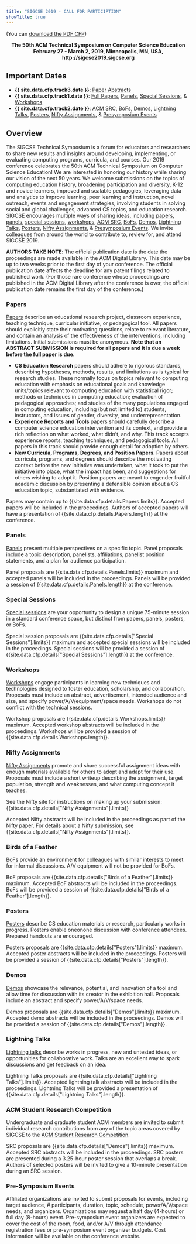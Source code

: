 ```yaml
---
title: "SIGCSE 2019 - CALL FOR PARTICIPTION"
showTitle: true
---
```


(You can <a href = "{{ '/docs/SIGCSE_2019_CFP.pdf' | prepend: site.baseurl }}">download the PDF CFP</a>)

<div align="center"><strong>The 50th ACM Technical Symposium on Computer Science Education</strong></div>
<div align="center"><strong>February 27 - March 2, 2019, Minneapolis, MN, USA, http://sigcse2019.sigcse.org</strong></div>

## Important Dates

* **{{ site.data.cfp.track3.date }}**: [Paper Abstracts](#papers)
* **{{ site.data.cfp.track1.date }}**: [Full Papers](#papers), [Panels](#panels), [Special Sessions](#special-sessions), & [Workshops](#workshops)
* **{{ site.data.cfp.track2.date }}**: [ACM SRC](#acm-student-research-competition), [BoFs](#birds-of-a-feather), [Demos](#demos), [Lightning Talks](#lightning-talks), [Posters](#posters), [Nifty Assignments](#nifty-assignments), & [Pre­symposium Events](#pre-symposium-events)
  
## Overview

The SIGCSE Technical Symposium is a forum for educators and researchers to share new results and insights around developing, implementing, or evaluating computing programs, curricula, and courses. Our 2019 conference celebrates the 50th ACM Technical Symposium on Computer Science Education! We are interested in honoring our history while sharing our vision of the next 50 years. We welcome submissions on the topics of computing education history, broadening participation and diversity, K-12 and novice learners, improved and scalable pedagogies, leveraging data and analytics to improve learning, peer learning and instruction, novel outreach, events and engagement strategies, involving students in solving social and global challenges, advanced CS topics, and education research. SIGCSE encourages multiple ways of sharing ideas, including [papers](#papers), [panels](#panels), [special sessions](#special-sessions), [workshops](#workshops), [ACM SRC](#acm-student-research-competition), [BoFs](#birds-of-a-feather), [Demos](#demos), [Lightning Talks](#lightning-talks), [Posters](#posters), [Nifty Assignments](#nifty-assignments), & [Pre­symposium Events](#pre-symposium-events). We invite colleagues from around the world to contribute to, review for, and attend SIGCSE 2019. 

**AUTHORS TAKE NOTE**: The official publication date is the date the proceedings are made available in the ACM Digital Library.  This date may be up to two weeks prior to the first day of your conference.  The official publication date affects the deadline for any patent filings related to published work.  (For those rare conference whose proceedings are published in the ACM Digital Library after the conference is over, the official publication date remains the first day of the conference.)

### Papers
 

[Papers](../authors/papers.html) describe an educational research project, classroom experience, teaching technique, curricular initiative, or pedagogical tool. All papers should explicitly state their motivating questions, relate to relevant literature, and contain an analysis of the effectiveness of the interventions, including limitations. Initial submissions must be anonymous. **Note that an ABSTRACT SUBMISSION is required for all papers and it is due a week before the full paper is due.**


  * **CS Education Research** papers should adhere to rigorous standards, describing hypotheses, methods, results, and limitations as is typical for research studies. These normally focus on topics relevant to computing education with emphasis on educational goals and knowledge units/topics relevant to computing education with statistical rigor; methods or techniques in computing education; evaluation of pedagogical approaches; and studies of the many populations engaged in computing education, including (but not limited to) students, instructors, and issues of gender, diversity, and underrepresentation. 
  * **Experience Reports and Tools** papers should carefully describe a computer science education intervention and its context, and provide a rich reflection on what worked, what didn’t, and why. This track accepts experience reports, teaching techniques, and pedagogical tools. All papers in this track should provide enough detail for adoption by others. 
  * **New Curricula, Programs, Degrees, and Position Papers**. Papers about curricula, programs, and degrees should describe the motivating context before the new initiative was undertaken, what it took to put the initiative into place, what the impact has been, and suggestions for others wishing to adopt it. Position papers are meant to engender fruitful academic discussion by presenting a defensible opinion about a CS education topic, substantiated with evidence.

Papers may contain up to {{site.data.cfp.details.Papers.limits}}.  Accepted papers will be included in the proceedings.  Authors of accepted papers will have a presentation of {{site.data.cfp.details.Papers.length}} at the conference.

### Panels


[Panels](../authors/panels.html) present multiple perspectives on a specific topic. Panel proposals include a topic description, panelists, affiliations, panelist position statements, and a plan for audience participation.

Panel proposals are {{site.data.cfp.details.Panels.limits}} maximum and accepted panels will be included in the proceedings.  Panels will be provided a session of {{site.data.cfp.details.Panels.length}} at the conference.

### Special Sessions


[Special sessions](../authors/specialsessions.html) are your opportunity to design a unique 75­-minute session in a standard conference space, but distinct from papers, panels, posters, or BoFs.

Special session proposals are {{site.data.cfp.details["Special Sessions"].limits}} maximum and accepted special sessions will be included in the proceedings.  Special sessions will be provided a session of {{site.data.cfp.details["Special Sessions"].length}} at the conference.

### Workshops


[Workshops](../authors/workshops.html) engage participants in learning new techniques and technologies designed to foster education, scholarship, and collaboration. Proposals must include an abstract, advertisement, intended audience and size, and specify power/A/V/equipment/space needs. Workshops do not conflict with the technical sessions.

Workshop proposals are {{site.data.cfp.details.Workshops.limits}} maximum.  Accepted workshop abstracts will be included in the proceedings.  Workshops will be provided a session of {{site.data.cfp.details.Workshops.length}}.

### Nifty Assignments


[Nifty Assignments](../authors/nifty.html) promote and share successful assignment ideas with enough materials available for others to adopt and adapt for their use. Proposals must include a short writeup describing the assignment, target population, strength and weaknesses, and what computing concept it teaches.

See the Nifty site for instructions on making up your submission: {{site.data.cfp.details["Nifty Assignments"].limits}}

Accepted Nifty abstracts will be included in the proceedings as part of the Nifty paper.  For details about a Nifty submission, see {{site.data.cfp.details["Nifty Assignments"].limits}}.

### Birds of a Feather


[BoFs](../authors/bofs.html) provide an environment for colleagues with similar
interests to meet for informal discussions. A/V equipment will not be provided for BoFs.

BoF proposals are {{site.data.cfp.details["Birds of a Feather"].limits}} maximum.  Accepted BoF abstracts will be included in the proceedings.  BoFs will be provided a session of {{site.data.cfp.details["Birds of a Feather"].length}}.

### Posters


[Posters](../authors/posters.html) describe CS education materials or research, particularly works in progress.
Posters enable one­on­one discussion with conference attendees. Prepared handouts are encouraged.

Posters proposals are {{site.data.cfp.details["Posters"].limits}} maximum.  Accepted poster abstracts will be included in the proceedings.  Posters will be provided a session of {{site.data.cfp.details["Posters"].length}}.

### Demos


[Demos](../authors/demos.html) showcase the relevance, potential, and innovation of a tool and allow time for
discussion with its creator in the exhibition hall. Proposals include an abstract and specify power/A/V/space needs.

Demos proposals are {{site.data.cfp.details["Demos"].limits}} maximum.  Accepted demo abstracts will be included in the proceedings.  Demos will be provided a session of {{site.data.cfp.details["Demos"].length}}.


### Lightning Talks


[Lightning talks](../authors/lightningtalks.html) describe works in progress, new and untested ideas, or
opportunities for collaborative work. Talks are an excellent way to spark discussions and get feedback on an idea.

Lightning Talks proposals are {{site.data.cfp.details["Lightning Talks"].limits}}.  Accepted lightning talk abstracts will be included in the proceedings.  Lightning Talks will be provided a presentation of {{site.data.cfp.details["Lightning Talks"].length}}.

### ACM Student Research Competition

Undergraduate and graduate student
ACM members are invited to submit individual research contributions from any of the topic areas covered by SIGCSE to the  [ACM Student Research Competition](../authors/src.html).

SRC proposals are {{site.data.cfp.details["Demos"].limits}} maximum.  Accepted SRC abstracts will be included in the proceedings.  SRC posters are presented during a 3.25-hour poster session that overlaps a break. Authors of selected posters will be invited to give a 10-minute presentation during an SRC session.

### Pre-Symposium Events

Affiliated organizations are invited to submit proposals for events, including target audience, # participants, duration, topic, schedule, power/A/V/space needs, and organizers.  Organizations may request a half day (4-hours) or full day (8-hours) event.  Pre-symposium event organizers are expected to cover the cost of the room, food, and/or A/V through attendance registration fees or pre-symposium event organizer budgets. Cost information will be available on the conference website.
